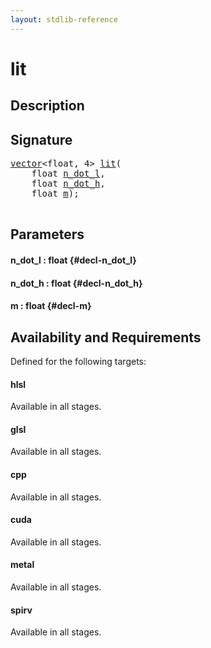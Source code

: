 ```yaml
---
layout: stdlib-reference
---
```


# lit

## Description





## Signature 

<pre>
<a href="/stdlib-reference/types/vector/index">vector</a>&lt;<span class="code_keyword">float</span>, 4&gt; <a href="/stdlib-reference/global-decls/lit">lit</a>(
    <span class="code_keyword">float</span> <a href="/stdlib-reference/global-decls/lit#decl-n_dot_l" class="code_param">n_dot_l</a>,
    <span class="code_keyword">float</span> <a href="/stdlib-reference/global-decls/lit#decl-n_dot_h" class="code_param">n_dot_h</a>,
    <span class="code_keyword">float</span> <a href="/stdlib-reference/global-decls/lit#decl-m" class="code_param">m</a>);

</pre>

## Parameters

#### n\_dot\_l  : float {#decl-n_dot_l}
#### n\_dot\_h  : float {#decl-n_dot_h}
#### m  : float {#decl-m}

## Availability and Requirements

Defined for the following targets:

#### hlsl
Available in all stages.

#### glsl
Available in all stages.

#### cpp
Available in all stages.

#### cuda
Available in all stages.

#### metal
Available in all stages.

#### spirv
Available in all stages.



